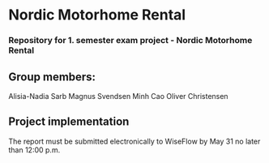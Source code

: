 # Nordic Motorhome Rental

### Repository for 1. semester exam project - Nordic Motorhome Rental


## Group members:

Alisia-Nadia Sarb
Magnus Svendsen
Minh Cao
Oliver Christensen

## Project implementation

The report must be submitted electronically to WiseFlow by May 31 no later than 12:00 p.m.
